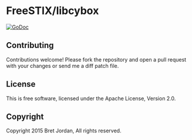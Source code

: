 # FreeSTIX/libcybox #

[![GoDoc](https://godoc.org/github.com/freestix/libcybox?status.png)](https://godoc.org/github.com/freestix/libcybox)

## Contributing ##

Contributions welcome! Please fork the repository and open a pull request with your changes or send me a diff patch file.

## License ##

This is free software, licensed under the Apache License, Version 2.0.

## Copyright ##

Copyright 2015 Bret Jordan, All rights reserved.